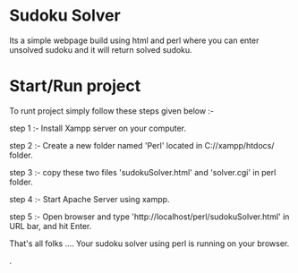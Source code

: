 # Sudoku Solver
Its a simple webpage build using html and perl where you can enter unsolved sudoku and it will return solved sudoku.

# Start/Run project
To runt project simply follow these steps given below :-

step 1 :- Install Xampp server on your computer.

step 2 :- Create a new folder named 'Perl' located in C://xampp/htdocs/ folder.

step 3 :- copy these two files 'sudokuSolver.html' and 'solver.cgi' in perl folder.

step 4 :- Start Apache Server using xampp.

step 5 :- Open browser and type 'http://localhost/perl/sudokuSolver.html' in URL bar, and hit Enter.

That's all folks .... Your sudoku solver using perl is running on your browser.

.
